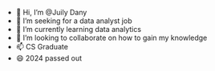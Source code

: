 - 👋 Hi, I’m @Juily Dany
- 👀 I’m seeking for a data analyst job
- 🌱 I’m currently learning data analytics 
- 💞️ I’m looking to collaborate on how to gain my knowledge 
- 📫 CS Graduate 
- 😄 2024 passed out 


<!---
Juilz/Juilz is a ✨ special ✨ repository because its `README.md` (this file) appears on your GitHub profile.
You can click the Preview link to take a look at your changes.
--->
